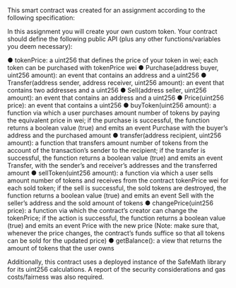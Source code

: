 This smart contract was created for an assignment according to the following specification:

In this assignment you will create your own custom token. Your contract should define the following
public API (plus any other functions/variables you deem necessary):

● tokenPrice: a uint256 that defines the price of your token in wei; each token can be
purchased with tokenPrice wei
● Purchase(address buyer, uint256 amount): an event that contains an address and a
uint256
● Transfer(address sender, address receiver, uint256 amount): an event that contains
two addresses and a uint256
● Sell(address seller, uint256 amount): an event that contains an address and a uint256
● Price(uint256 price): an event that contains a uint256
● buyToken(uint256 amount): a function via which a user purchases amount number of
tokens by paying the equivalent price in wei; if the purchase is successful, the function
returns a boolean value (true) and emits an event Purchase with the buyer’s address and
the purchased amount
● transfer(address recipient, uint256 amount): a function that transfers amount number of
tokens from the account of the transaction’s sender to the recipient; if the transfer is
successful, the function returns a boolean value (true) and emits an event Transfer, with the
sender’s and receiver’s addresses and the transferred amount
● sellToken(uint256 amount): a function via which a user sells amount number of tokens
and receives from the contract tokenPrice wei for each sold token; if the sell is successful,
the sold tokens are destroyed, the function returns a boolean value (true) and emits an
event Sell with the seller’s address and the sold amount of tokens
● changePrice(uint256 price): a function via which the contract’s creator can change the
tokenPrice; if the action is successful, the function returns a boolean value (true) and emits
an event Price with the new price (Note: make sure that, whenever the price changes, the
contract’s funds suffice so that all tokens can be sold for the updated price)
● getBalance(): a view that returns the amount of tokens that the user owns

Additionally, this contract uses a deployed instance of the SafeMath library for its uint256 calculations. A report of the security considerations and gas costs/fairness was also required.
